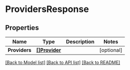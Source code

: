 # ProvidersResponse

## Properties
Name | Type | Description | Notes
------------ | ------------- | ------------- | -------------
**Providers** | [**[]Provider**](Provider.md) |  | [optional] 

[[Back to Model list]](../README.md#documentation-for-models) [[Back to API list]](../README.md#documentation-for-api-endpoints) [[Back to README]](../README.md)


